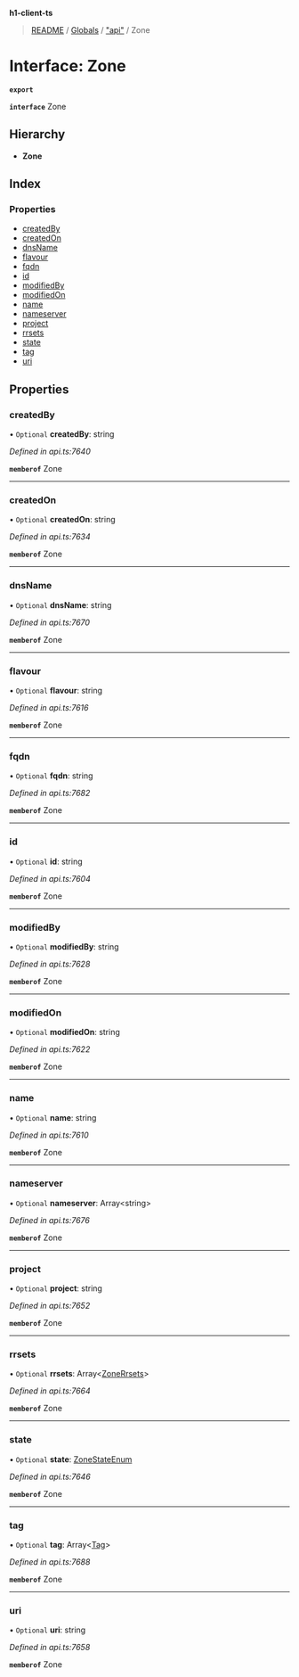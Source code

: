 **h1-client-ts**

> [README](../README.md) / [Globals](../globals.md) / ["api"](../modules/_api_.md) / Zone

# Interface: Zone

**`export`** 

**`interface`** Zone

## Hierarchy

* **Zone**

## Index

### Properties

* [createdBy](_api_.zone.md#createdby)
* [createdOn](_api_.zone.md#createdon)
* [dnsName](_api_.zone.md#dnsname)
* [flavour](_api_.zone.md#flavour)
* [fqdn](_api_.zone.md#fqdn)
* [id](_api_.zone.md#id)
* [modifiedBy](_api_.zone.md#modifiedby)
* [modifiedOn](_api_.zone.md#modifiedon)
* [name](_api_.zone.md#name)
* [nameserver](_api_.zone.md#nameserver)
* [project](_api_.zone.md#project)
* [rrsets](_api_.zone.md#rrsets)
* [state](_api_.zone.md#state)
* [tag](_api_.zone.md#tag)
* [uri](_api_.zone.md#uri)

## Properties

### createdBy

• `Optional` **createdBy**: string

*Defined in api.ts:7640*

**`memberof`** Zone

___

### createdOn

• `Optional` **createdOn**: string

*Defined in api.ts:7634*

**`memberof`** Zone

___

### dnsName

• `Optional` **dnsName**: string

*Defined in api.ts:7670*

**`memberof`** Zone

___

### flavour

• `Optional` **flavour**: string

*Defined in api.ts:7616*

**`memberof`** Zone

___

### fqdn

• `Optional` **fqdn**: string

*Defined in api.ts:7682*

**`memberof`** Zone

___

### id

• `Optional` **id**: string

*Defined in api.ts:7604*

**`memberof`** Zone

___

### modifiedBy

• `Optional` **modifiedBy**: string

*Defined in api.ts:7628*

**`memberof`** Zone

___

### modifiedOn

• `Optional` **modifiedOn**: string

*Defined in api.ts:7622*

**`memberof`** Zone

___

### name

• `Optional` **name**: string

*Defined in api.ts:7610*

**`memberof`** Zone

___

### nameserver

• `Optional` **nameserver**: Array\<string>

*Defined in api.ts:7676*

**`memberof`** Zone

___

### project

• `Optional` **project**: string

*Defined in api.ts:7652*

**`memberof`** Zone

___

### rrsets

• `Optional` **rrsets**: Array\<[ZoneRrsets](_api_.zonerrsets.md)>

*Defined in api.ts:7664*

**`memberof`** Zone

___

### state

• `Optional` **state**: [ZoneStateEnum](../enums/_api_.zonestateenum.md)

*Defined in api.ts:7646*

**`memberof`** Zone

___

### tag

• `Optional` **tag**: Array\<[Tag](_api_.tag.md)>

*Defined in api.ts:7688*

**`memberof`** Zone

___

### uri

• `Optional` **uri**: string

*Defined in api.ts:7658*

**`memberof`** Zone
